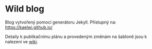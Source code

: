# Wild blog

Blog vytvořený pomocí generátoru Jekyll. Přístupný na: https://kaelwi.github.io/

Detaily k publikačnímu plánu a provedeným změnám na šabloně jsou k nalezení ve [wiki](https://github.com/kaelwi/kaelwi.github.io/wiki).
